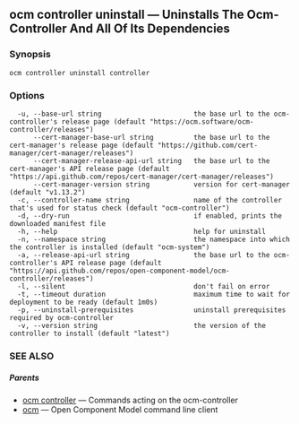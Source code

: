 ## ocm controller uninstall &mdash; Uninstalls The Ocm-Controller And All Of Its Dependencies

### Synopsis

```
ocm controller uninstall controller
```

### Options

```
  -u, --base-url string                       the base url to the ocm-controller's release page (default "https://ocm.software/ocm-controller/releases")
      --cert-manager-base-url string          the base url to the cert-manager's release page (default "https://github.com/cert-manager/cert-manager/releases")
      --cert-manager-release-api-url string   the base url to the cert-manager's API release page (default "https://api.github.com/repos/cert-manager/cert-manager/releases")
      --cert-manager-version string           version for cert-manager (default "v1.13.2")
  -c, --controller-name string                name of the controller that's used for status check (default "ocm-controller")
  -d, --dry-run                               if enabled, prints the downloaded manifest file
  -h, --help                                  help for uninstall
  -n, --namespace string                      the namespace into which the controller is installed (default "ocm-system")
  -a, --release-api-url string                the base url to the ocm-controller's API release page (default "https://api.github.com/repos/open-component-model/ocm-controller/releases")
  -l, --silent                                don't fail on error
  -t, --timeout duration                      maximum time to wait for deployment to be ready (default 1m0s)
  -p, --uninstall-prerequisites               uninstall prerequisites required by ocm-controller
  -v, --version string                        the version of the controller to install (default "latest")
```

### SEE ALSO

##### Parents

* [ocm controller](ocm_controller.md)	 &mdash; Commands acting on the ocm-controller
* [ocm](ocm.md)	 &mdash; Open Component Model command line client

